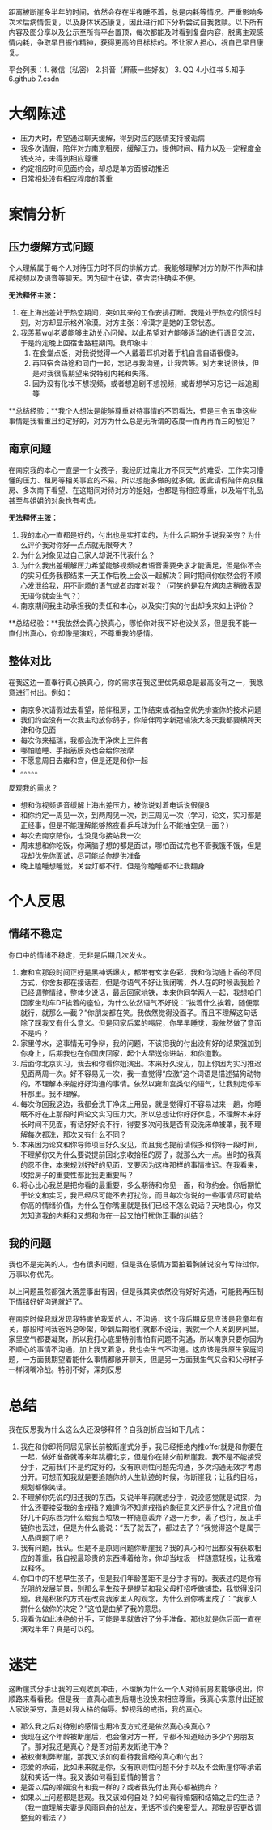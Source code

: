 距离被断崖多半年的时间，依然会存在半夜睡不着，总是内耗等情况。严重影响多次术后病情恢复，以及身体状态康复，因此进行如下分析尝试自我救赎。以下所有内容及图分享以及公示至所有平台置顶，每次都能及时看到复盘内容，脱离主观感情内耗，争取早日振作精神，获得更高的目标标的。不让家人担心，祝自己早日康复。

平台列表：1. 微信（私密） 2.抖音（屏蔽一些好友） 3. QQ 4.小红书 5.知乎 6.github 7.csdn 

# 大纲陈述

- 压力大时，希望通过聊天缓解，得到对应的感情支持被诟病
- 我多次请假，陪伴对方南京租房，缓解压力，提供时间、精力以及一定程度金钱支持，未得到相应尊重
- 约定相应时间见面约会，却总是单方面被动推迟
- 日常相处没有相应程度的尊重

# 案情分析

## 压力缓解方式问题

个人理解属于每个人对待压力时不同的排解方式，我能够理解对方的默不作声和排斥视频以及语音等聊天。因为硕士在读，宿舍混住确实不便。

**无法释怀主张：**

1. 在上海出差处于热恋期间，突如其来的工作安排打断。我是处于热恋的惯性时刻，对方却显示格外冷漠。对方主张：冷漠才是她的正常状态。
2. 我羡慕wql老婆能够主动关心问候，以此希望对方能够适当的进行语音交流，于是约定晚上回宿舍路程期间。我印象中：
   1. 在食堂点饭，对我说觉得一个人戴着耳机对着手机自言自语很傻B。
   2. 再回宿舍路途和同门一起，忘记与我沟通，让我苦等。对方来说很快，但是对我很高期望来说特别内耗和失落。
   3. 因为没有化妆不想视频，或者想追剧不想视频，或者想学习忘记一起追剧等

**总结经验：**我个人想法是能够尊重对待事情的不同看法，但是三令五申这些事情是我看重且约定好的，对方为什么总是无所谓的态度一而再再而三的触犯？

## 南京问题

在南京我的本心一直是一个女孩子，我经历过南北方不同天气的难受、工作实习懵懂的压力、租房等相关事宜的不易。所以想能多做的就多做，因此请假陪伴南京租房、多次南下看望、在这期间对待对方的姐姐，也都是有相应尊重，以及端午礼品甚至与姐姐的对象也有考虑。

**无法释怀主张：**

1. 我的本心一直都是好的，付出也是实打实的，为什么后期分手说我哭穷？为什么评价我对你好一点点就无限夸大？
2. 为什么对象见过自己家人却说不代表什么？
3. 为什么我出差缓解压力希望能够视频或者语音需要央求才能满足，但是你不会的实习任务我都结束一天工作后晚上会议一起解决？同时期间你依然会将不顺心发泄给我，用不耐烦的语气或者态度对我？（可笑的是我在烤肉店稍微表现无语你就会生气？）
4. 南京期间我主动承担我的责任和本心，以及实打实的付出却换来如上评价？

**总结经验：**我依然会真心换真心，哪怕你对我不好也没关系，但是我不能一直付出真心，你却像是演戏，不尊重我的感情。

## 整体对比

在我这边一直奉行真心换真心，你的需求在我这里优先级总是最高没有之一，我愿意进行付出。例如：

- 南京多次请假过去看望，陪伴租房，工作结束或者抽空优先排查你的技术问题
- 我们约会没有一次我主动放你鸽子，你陪伴同学新冠输液大冬天我都要横跨天津和你见面
- 每次你来福瑞，我都会洗干净床上三件套
- 哪怕瞌睡、手指筋膜炎也会给你按摩
- 不愿意周日去雍和宫，但是还是和你一起
- 。。。。。

反观我的需求？

- 想和你视频语音缓解上海出差压力，被你说对着电话说很傻B
- 和你约定一周见一次，到两周见一次，到三周见一次（学习，论文，实习都是正经事，但是不能理解能够熬夜看乒乓球为什么不能抽空见一面？）
- 每次去南京陪你，也没见你接站我一次
- 周末想和你吃饭，你满脑子想的都是面试，哪怕面试完也不管我饿不饿，但是我却优先你面试，尽可能给你提供准备
- 晚上瞌睡想睡觉，关台灯都不行。但是你瞌睡都不让我翻身

# 个人反思

## 情绪不稳定

你口中的情绪不稳定，无非是后期几次发火。

1. 雍和宫那段时间正好是黑神话爆火，都带有玄学色彩，我和你沟通上香的不同方式，你舍友都在接话茬，但是你语气不好让我闭嘴，外人在的时候丢我脸？已经调整情绪，整体少说话，最后回家地铁，本来你同学两人一起，我想咱们回家坐动车DF挨着的座位，为什么依然语气不好说：“挨着什么挨着，随便票就行，就那么一截？”你朋友都在笑。我依然觉得没面子。而且不理解这句话除了踩我又有什么意义。但是回家后累的嗝屁，你早早睡觉，我依然做了意面不是吗？
2. 家里停水，这事情无可争辩，我的问题，不该把我的付出没有好的结果强加到你身上，后期我也在你国庆回家，起个大早送你进站，和你道歉。
3. 后面你北京实习，我去和你看你姐演出。本来好久没见，加上你因为实习推迟见面两周一次。好不容易见一次，我一直觉得“应激”这个词语是描述猫狗动物的，不理解本来能好好沟通的事情。依然以雍和宫类似的语气，让我别走停车杆那里。我不理解。
4. 每次你回我这边，我都会洗干净床上用品，就是觉得好不容易过来一趟，你睡眠不好在上那段时间论文实习压力大，所以总想让你好好休息，不理解本来好长时间不见面，有话好好说不行，得要多次问我是否有没洗床单被罩，我不理解每次都洗，那次又有什么不同？
5. 本来因为论文和你导师项目好久没见，而且我也提前请假多和你待一段时间，不理解你又为什么要说提前回北京收拾租的房子，就那么大一点。当时的我真的忍不住，本来规划好好的见面，又要因为这样那样的事情推迟。在我看来，收拾房子的重要性都比我更重要吗？
6. 将心比心我总是把你看的最重要，多么期待和你见一面，和你约会。你后期忙于论文和实习，我已经尽可能不去打扰你，而且每次你说的一些事情尽可能给你高的情绪价值，为什么在你嘴里就是我们已经不怎么说话？天地良心，你又怎知道我的内耗和又想和你在一起又怕打扰你正事的纠结？

## 我的问题

我也不是完美的人，也有很多问题，但是我在感情方面拍着胸脯说没有亏待过你，万事以你优先。

以上问题虽然都强大落差事出有因，但是我其实依然没有好好沟通，可能我再压制下情绪好好沟通就好了。

在南京时候我就发现我特害怕我爱的人，不沟通，这个我后期反思应该是我童年有关，那段时间我爸妈总吵架，吵到后期他们就都不说话，我就一个人关到房间里，家里空气都要凝聚，所以我打心底里特别害怕有问题不沟通，所以南京只要你因为不顺心的事情不沟通，加上我又着急，我也会生气不沟通。这应该是我原生家庭问题，一方面我期望着能什么事情都敞开聊天，但是另一方面我生气又会和父母样子一样闭嘴冷战。特别不好，深刻反思

# 总结

我在反思我为什么这么久还没够释怀？自我剖析应当如下几点：

1. 我在和你即将同居见家长前被断崖式分手，我已经拒绝内推offer就是和你要在一起，做好准备就等来年跳槽北京，但是你在除夕前断崖我。我不是不能接受分手，之前我们不是约定好的，没有原则性问题先沟通，多次沟通无效才考虑分开。可想而知我就是要追随你的人生轨迹的时候，你断崖我；让我的目标，规划都像笑话。
2. 不理解你先说的归还我的东西，又说半年前就想分手，说没感觉就是试探，为什么还要接受我的金戒指？难道你不知道戒指的象征意义还是什么？况且价值好几千的东西为什么给我当垃圾一样随意丢弃？退一万步，丢了也行，反正手链你也丢过，但是为什么能说：“丢了就丢了，都过去了？”我觉得这个是属于人品问题了吧？
3. 我有问题，我认。但是不是原则问题你断崖我？我的真心和付出都没有获取相应的尊重，我自视最珍贵的东西捧着给你，你却当垃圾一样随意轻视，让我难以释怀。
4. 你口中的不想早生孩子，但是我们年龄差距不是分手才有的。我表述的是你有光明的发展前景，别那么早生孩子是提前和我父母打招呼做铺垫，我觉得没问题，我是积极的方式在改变我家里人的观念，为什么到你嘴里成了：“我家人拼什么做你的决定？”这怕是曲解了我的意思。
5. 我看你如此决绝的分手，可能是早就做好了分手准备。那也就是你后面一直在演戏半年？真是可以的。

# 迷茫

这断崖式分手让我的三观收到冲击，不理解为什么一个人对待前男友能够说出，你顺路来看看我。但是我一直真心直到后期也没换来相应尊重，我真心实意付出还被人家说哭穷，真是对我人格的侮辱。轻视我的戒指，我的真心。

- 那么我之后对待别的感情也用冷漠方式还是依然真心换真心？
- 我现在这个年龄被断崖后，也会像对方一样，早都不知道经历多少个男朋友了。那对我还是真心？是否对前男友断绝干净？
- 被权衡利弊断崖，那我又该如何看待我曾经的真心和付出？
- 恋爱的承诺，比如未来就是你，没有原则性问题不分手以及不会断崖你等承诺就和笑话一样。我又该如何看到爱情的誓言？
- 是否以后的婚姻没有和我一样的？或者我先付出真心都被抛弃？
- 如果以上问题都是悲观。我又该如何自处？如何看待婚姻和结婚之后的生活？（我一直理解夫妻是风雨同舟的战友，无话不谈的亲密爱人。那我是否更改调整我的看法？）
